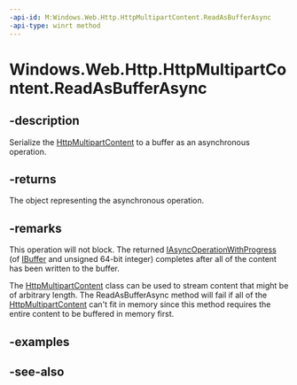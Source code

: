 ```yaml
---
-api-id: M:Windows.Web.Http.HttpMultipartContent.ReadAsBufferAsync
-api-type: winrt method
---
```


<!-- Method syntax
public Windows.Foundation.IAsyncOperationWithProgress<Windows.Storage.Streams.IBuffer, ulong> ReadAsBufferAsync()
-->

# Windows.Web.Http.HttpMultipartContent.ReadAsBufferAsync

## -description
Serialize the [HttpMultipartContent](httpmultipartcontent.md) to a buffer as an asynchronous operation.

## -returns
The object representing the asynchronous operation.

## -remarks
This operation will not block. The returned [IAsyncOperationWithProgress](../windows.foundation/iasyncoperationwithprogress_2.md) (of [IBuffer](/uwp/api/windows.storage.streams.ibuffer) and unsigned 64-bit integer) completes after all of the content has been written to the buffer.

The [HttpMultipartContent](httpmultipartcontent.md) class can be used to stream content that might be of arbitrary length. The ReadAsBufferAsync method will fail if all of the [HttpMultipartContent](httpmultipartcontent.md) can't fit in memory since this method requires the entire content to be buffered in memory first.

## -examples

## -see-also
